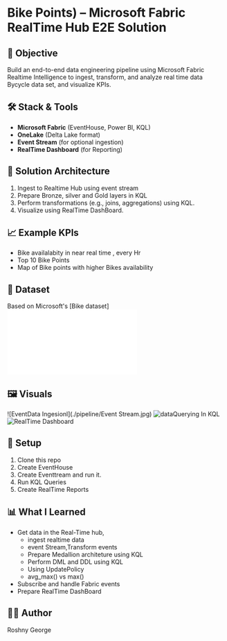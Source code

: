 # Bike Points) – Microsoft Fabric RealTime Hub E2E Solution

## 🎯 Objective
Build an end-to-end data engineering pipeline using Microsoft Fabric Realtime Intelligence to ingest, transform, and analyze real time data Bycycle data set, and visualize KPIs.

## 🛠️ Stack & Tools
- **Microsoft Fabric** (EventHouse,   Power BI, KQL)
- **OneLake** (Delta Lake format)
- **Event Stream** (for optional ingestion)
- **RealTime Dashboard** (for Reporting)

## 🔄 Solution Architecture
1. Ingest to Realtime Hub using event stream
2. Prepare Bronze, silver and Gold layers in KQL
4. Perform transformations (e.g., joins, aggregations) using KQL.
5. Visualize using RealTime DashBoard.


## 📈 Example KPIs
-  Bike availalabity  in near real time , every Hr
- Top 10  Bike Points
- Map of Bike points with  higher Bikes availability

## 🧱 Dataset
Based on Microsoft's [Bike dataset]
![KQL](./KQL/KQL_Bronze_Silver_Gold.txt)


## 🖼️ Visuals
![EventData Ingesionl](./pipeline/Event Stream.jpg) 
![dataQuerying In KQL](./pipeline/VisualizationOfGoldDataUsingKQLjpgdrawio) 
![RealTime Dashboard](./images/RealTimeDashBoard.png)

## 🚀 Setup
1. Clone this repo
2. Create EventHouse
2. Create Eventtream and run it.
4. Run KQL Queries
5. Create RealTime Reports

## 📊 What I Learned
- Get data in the Real-Time hub, 
    - ingest realtime data
    - event Stream,Transform events
    - Prepare Medallion architeture using KQL
    - Perform DML and DDL using KQL
    - Using UpdatePolicy
    - avg_max() vs max()
- Subscribe and handle Fabric events
- Prepare RealTime DashBoard


## 👩‍💻 Author
Roshny George
